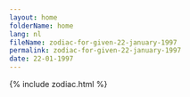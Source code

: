 ```yaml
---
layout: home
folderName: home
lang: nl
fileName: zodiac-for-given-22-january-1997
permalink: zodiac-for-given-22-january-1997
date: 22-01-1997
---
```

{% include zodiac.html %}
